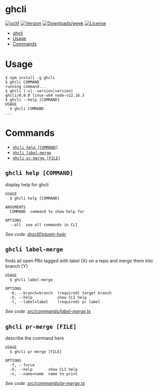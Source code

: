 # ghcli

[![oclif](https://img.shields.io/badge/cli-oclif-brightgreen.svg)](https://oclif.io)
[![Version](https://img.shields.io/npm/v/ghcli.svg)](https://npmjs.org/package/ghcli)
[![Downloads/week](https://img.shields.io/npm/dw/ghcli.svg)](https://npmjs.org/package/ghcli)
[![License](https://img.shields.io/npm/l/ghcli.svg)](https://github.com/makisu/ghcli/blob/master/package.json)

<!-- toc -->
* [ghcli](#ghcli)
* [Usage](#usage)
* [Commands](#commands)
<!-- tocstop -->

# Usage

<!-- usage -->
```sh-session
$ npm install -g ghcli
$ ghcli COMMAND
running command...
$ ghcli (-v|--version|version)
ghcli/0.0.0 linux-x64 node-v12.16.3
$ ghcli --help [COMMAND]
USAGE
  $ ghcli COMMAND
...
```
<!-- usagestop -->

# Commands

<!-- commands -->
* [`ghcli help [COMMAND]`](#ghcli-help-command)
* [`ghcli label-merge`](#ghcli-label-merge)
* [`ghcli pr-merge [FILE]`](#ghcli-pr-merge-file)

## `ghcli help [COMMAND]`

display help for ghcli

```
USAGE
  $ ghcli help [COMMAND]

ARGUMENTS
  COMMAND  command to show help for

OPTIONS
  --all  see all commands in CLI
```

_See code: [@oclif/plugin-help](https://github.com/oclif/plugin-help/blob/v3.1.0/src/commands/help.ts)_

## `ghcli label-merge`

finds all open PRs tagged with label {X} on a repo and merge them into branch {Y}

```
USAGE
  $ ghcli label-merge

OPTIONS
  -b, --branch=branch  (required) target branch
  -h, --help           show CLI help
  -l, --label=label    (required) pr label
```

_See code: [src/commands/label-merge.ts](https://github.com/makisu/ghcli/blob/v0.0.0/src/commands/label-merge.ts)_

## `ghcli pr-merge [FILE]`

describe the command here

```
USAGE
  $ ghcli pr-merge [FILE]

OPTIONS
  -f, --force
  -h, --help       show CLI help
  -n, --name=name  name to print
```

_See code: [src/commands/pr-merge.ts](https://github.com/makisu/ghcli/blob/v0.0.0/src/commands/pr-merge.ts)_
<!-- commandsstop -->
